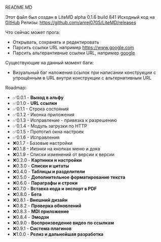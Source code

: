 README.MD

Этот файл был создан в LiteMD alpha 0.1.6 build 841
Исходный код на [GitHub](https://github.com/anrej0705/LiteMD/tree/LiteMD_alpha782)
Релизы: <https://github.com/anrej0705/LiteMD/releases>

Что сейчас может прога:
- Открывать, сохранять и редактировать
- Парсить ссылки URL например <https://www.google.com>
- Парсить альтерантивные ссылки URL, например [google](www.google.com)

Существующие на данный момент баги:
- Визуальный баг наложения ссылок при написании конструкции с упрощённым в URL внутри конструкции с альтернативным URL

Roadmap:

- :white_check_mark:0.0.1 - **Выход в альфу**
- :white_check_mark:0.1.0 - **URL ссылки**
- :white_check_mark:0.1.1 - Строка состояния
- :white_check_mark:0.1.2 - Иконка приложения
- :white_check_mark:0.1.3 - Исправление - привязка к разрешению
- :white_check_mark:0.1.4 - Модуль загрузки по HTTP
- :white_check_mark:0.1.5 - Прототип окна настроек
- :white_check_mark:0.1.6 - Исправления
- :x:0.1.7 - Базовые настройки
- :x:0.1.8 - Иконки на кнопках меню и дока
- :x:0.1.9 - Списки изменений от версии к версии
- :x:0.2.0 - **Картинки и настройки**
- :x:0.3.0 - **Списки и цитаты**
- :x:0.4.0 - **Таблицы и разделители**
- :x:0.5.0 - **Дополнительное форматирование текста**
- :x:0.6.0 - **Параграфы и строки**
- :x:0.7.0 - **Вставка кода и экспорт в PDF**
- :x:0.8.0 - **Бета**
- :x:0.8.1 - **Внешний дизайн**
- :x:0.8.2 - **Проверка обновлений**
- :x:0.8.3 - **MDI приложение**
- :x:0.8.4 - **Эмодзи**
- :x:0.9.0 - **Воспроизведение видео по ссылкам**
- :x:0.9.1 - **Система плагинов**
- :x:1.0.0 - **Релиз и дальнейшая разработка**
